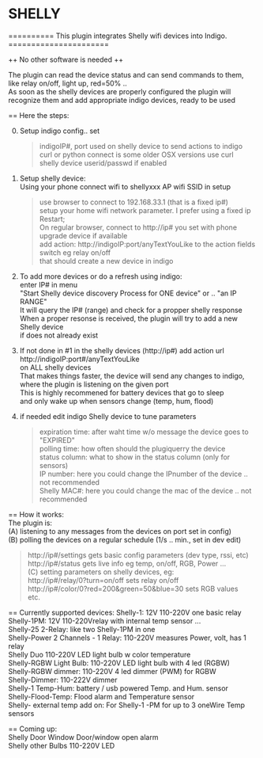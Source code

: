 # SHELLY
========== This plugin integrates Shelly wifi devices into Indigo. ======================  

 ++ No other software is needed ++  

The plugin can read the device status and can send commands to them,   
like relay on/off, light up, red=50% ..  
As soon as the shelly devices are properly configured the plugin will   
recognize them and add appropriate indigo devices, ready to be used  
  
== Here the steps:  
  
0. Setup indigo config.. set    
    > indigoIP#, port  used on shelly device to send actions to indigo   
    > curl or python connect is some older OSX versions use curl  
    > shelly device userid/passwd if enabled  

1.  Setup shelly device:  
    Using your phone connect wifi to shellyxxx AP wifi SSID in setup  
    > use browser to connect to 192.168.33.1 (that is a fixed ip#)  
    > setup your home wifi network parameter. I prefer using a fixed ip  
    > Restart;   
   On regular browser, connect to http://ip# you set with phone  
    > upgrade device if available  
    > add action: http://indigoIP:port/anyTextYouLike to the action fields  
    > switch eg relay on/off    
    > that should create a new device in indigo  
  
2.  To add more devices or do a refresh using indigo:  
    enter IP# in menu  
        "Start Shelly device discovery Process for ONE device" or .. "an IP RANGE"   
    It will query the IP# (range) and check for a propper shelly response   
    When a proper resonse is received, the plugin will try to add a new Shelly device   
     if does not already exist  

3. If not done in #1 in the shelly devices (http://ip#) add action url   
    http://indigoIP:port#/anyTextYouLike   
      on ALL shelly devices  
    That makes things faster, the device will send any changes to indigo,   
      where the plugin is listening on the given port  
    This is highly recommened for battery devices that go to sleep   
      and only wake up when sensors change (temp, hum, flood)  

4. if needed edit indigo Shelly device to tune parameters   
   > expiration time:  after waht time w/o message the device goes to "EXPIRED"   
   > polling time: how often should the plugiquerry the device  
   > status column: what to show in the status column (only for sensors)  
   > IP number: here you could change the IPnumber of the device .. not recommended  
   > Shelly MAC#: here you could change the mac of the device .. not recommended  
  
== How it works:  
The plugin is:   
(A) listening to any messages from the devices on port set in config)   
(B) polling the devices on a regular schedule (1/s .. min., set in dev edit)  
   > http://ip#/settings         gets basic config parameters (dev type, rssi, etc)  
   > http://ip#/status           gets live info eg temp, on/off, RGB, Power ...  
(C) setting parameters on shelly devices, eg:  
   > http://ip#/relay/0?turn=on/off  sets relay on/off  
   > http://ip#/color/0?red=200&green=50&blue=30  sets RGB values  
    etc.  
  
== Currently supported devices:
Shelly-1:                          12V 110-220V one basic relay  
Shelly-1PM:                        12V 110-220Vrelay with internal temp sensor ...  
Shelly-25 2-Relay:                 like two Shelly-1PM in one  
Shelly-Power 2 Channels - 1 Relay: 110-220V measures Power, volt, has 1 relay  
Shelly Duo                         110-220V LED light bulb w color temperature  
Shelly-RGBW Light Bulb:            110-220V LED light bulb with 4 led (RGBW)  
Shelly-RGBW dimmer:                110-220V 4 led dimmer (PWM) for RGBW  
Shelly-Dimmer:                     110-222V dimmer  
Shelly-1 Temp-Hum:                 battery / usb powered Temp. and Hum. sensor  
Shelly-Flood-Temp:                 Flood alarm and Temperature sensor  
Shelly- external temp add on:      For Shelly-1 -PM for up to 3 oneWire Temp sensors  
  
== Coming up:   
Shelly Door Window                 Door/window open alarm  
Shelly other Bulbs                 110-220V LED  


